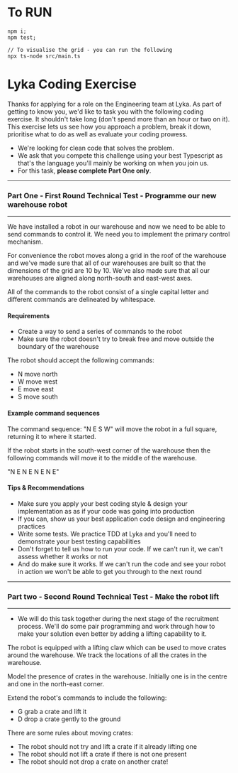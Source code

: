 # To RUN
```
npm i;
npm test;

// To visualise the grid - you can run the following
npx ts-node src/main.ts
```

# Lyka Coding  Exercise

Thanks for applying for a role on the Engineering team at Lyka. As part of getting to know you, we'd like to task you with the following coding exercise. It shouldn't take long (don't spend more than an hour or two on it). This exercise lets us see how you approach a problem, break it down, prioritise what to do as well as evaluate your coding prowess.

- We're looking for clean code that solves the problem.
- We ask that you compete this challenge using your best Typescript as that's the language you'll mainly be working on when you join us.
- For this task, **please complete Part One only**.

-----------------------------------------------------------------
### Part One - First Round Technical Test - Programme our new warehouse robot
-----------------------------------------------------------------

We have installed a robot in our warehouse and now we need to be able to send commands to control it. We need you to implement the primary control mechanism.

For convenience the robot moves along a grid in the roof of the warehouse and we've made sure that all of our warehouses are built so that the dimensions of the grid are 10 by 10. We've also made sure that all our warehouses are aligned along north-south and east-west axes.

All of the commands to the robot consist of a single capital letter and different commands are delineated by whitespace.

#### Requirements

* Create a way to send a series of commands to the robot
* Make sure the robot doesn't try to break free and move outside the boundary of the warehouse

The robot should accept the following commands:

* N move north
* W move west
* E move east
* S move south

#### Example command sequences

The command sequence: "N E S W" will move the robot in a full square, returning it to where it started.

If the robot starts in the south-west corner of the warehouse then the following commands will move it to the middle of the warehouse.

"N E N E N E N E"


#### Tips & Recommendations

- Make sure you apply your best coding style & design your implementation as as if your code was going into production
- If you can, show us your best application code design and engineering practices
- Write some tests. We practice TDD at Lyka and you'll need to demonstrate your best testing capabilities
- Don't forget to tell us how to run your code. If we can't run it, we can't assess whether it works or not
- And do make sure it works. If we can't run the code and see your robot in action we won't be able to get you through to the next round

-----------------------------------------------------------------
### Part two - Second Round Technical Test - Make the robot lift
-----------------------------------------------------------------

- We will do this task together during the next stage of the recruitment process. We'll do some pair programming and work through how to make your solution even better by adding a lifting capability to it.

The robot is equipped with a lifting claw which can be used to move crates around the warehouse. We track the locations of all the crates in the warehouse.

Model the presence of crates in the warehouse. Initially one is in the centre and one in the north-east corner.

Extend the robot's commands to include the following:

* G grab a crate and lift it
* D drop a crate gently to the ground

There are some rules about moving crates:

* The robot should not try and lift a crate if it already lifting one
* The robot should not lift a crate if there is not one present
* The robot should not drop a crate on another crate!

